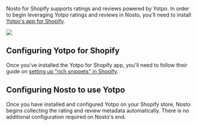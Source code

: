 Nosto for Shopify supports ratings and reviews powered by Yotpo. In order to begin leveraging Yotpo ratings and reviews in Nosto, you'll need to install [Yotpo's app for Shopify](https://apps.shopify.com/yotpo-social-reviews).

![](https://www.yotpo.com/wp-content/uploads/2017/01/nosto_Integration_logos.png)

## Configuring Yotpo for Shopify

Once you've installed the Yotpo for Shopify app, you'll need to follow their guide on [setting up "rich snippets" in Shopify](https://support.yotpo.com/en/article/shopify-deploying-rich-snippets).

## Configuring Nosto to use Yotpo

Once you have installed and configured Yotpo on your Shopify store, Nosto begins collecting the rating and review metadata automatically. There is no additional configuration required on Nosto's end.